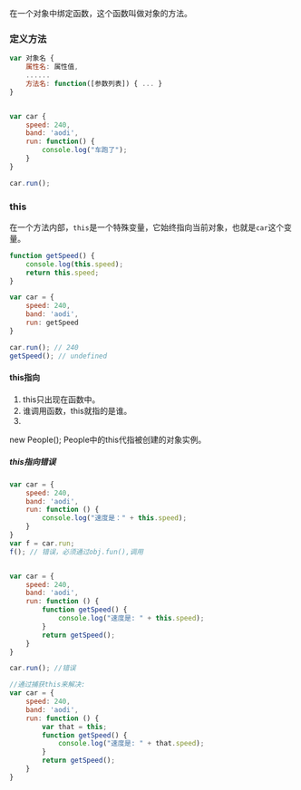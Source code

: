 在一个对象中绑定函数，这个函数叫做对象的方法。

### 定义方法

```js
var 对象名 {
    属性名: 属性值,
    ......
    方法名: function([参数列表]) { ... }
}


var car {
    speed: 240,
    band: 'aodi',
    run: function() {
        console.log("车跑了");
    }
}

car.run();
```

### this
在一个方法内部，`this`是一个特殊变量，它始终指向当前对象，也就是`car`这个变量。

```js
function getSpeed() {
    console.log(this.speed);
    return this.speed;
}

var car = {
    speed: 240,
    band: 'aodi',
    run: getSpeed
}

car.run(); // 240
getSpeed(); // undefined
```

#### this指向
1. this只出现在函数中。
2. 谁调用函数，this就指的是谁。
3. new People();   People中的this代指被创建的对象实例。

##### this指向错误
```js
var car = {
    speed: 240,
    band: 'aodi',
    run: function () {
        console.log("速度是：" + this.speed);
    }
}
var f = car.run;
f(); // 错误，必须通过obj.fun(),调用


var car = {
    speed: 240,
    band: 'aodi',
    run: function () {
        function getSpeed() {
            console.log("速度是: " + this.speed);
        }
        return getSpeed();
    }
}

car.run(); //错误

//通过捕获this来解决:
var car = {
    speed: 240,
    band: 'aodi',
    run: function () {
        var that = this;
        function getSpeed() {
            console.log("速度是: " + that.speed);
        }
        return getSpeed();
    }
}

```